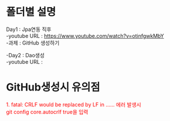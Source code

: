 # 폴더별 설명  
Day1 : Jpa연동 직후  
  -youtube URL : https://www.youtube.com/watch?v=otinfgwkMbY  
  -과제 : GitHub 생성하기  

-Day2 : Dao생성  
  -youtube URL : 
  
# GitHub생성시 유의점
<span style="color : red">1. fatal: CRLF would be replaced by LF in ...... 에러 발생시</b>  
<span style="color : red">git config core.autocrlf true</span>을 입력  



